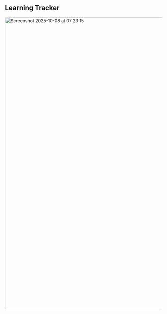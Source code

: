 ## Learning Tracker
<img width="780" height="937" alt="Screenshot 2025-10-08 at 07 23 15" src="https://github.com/user-attachments/assets/ac40381b-5eab-4e9e-bcbd-ce5e941041e1" />

